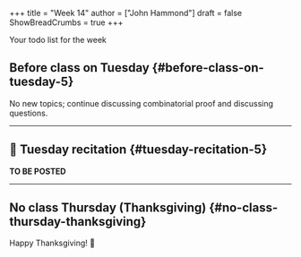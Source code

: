 +++
title = "Week 14"
author = ["John Hammond"]
draft = false
ShowBreadCrumbs = true
+++

Your todo list for the week
<!--more-->


## Before class on Tuesday {#before-class-on-tuesday-5}

No new topics; continue discussing combinatorial proof and discussing
questions.

---


## 🎥 Tuesday recitation {#tuesday-recitation-5}

**TO BE POSTED**

---


## No class Thursday (Thanksgiving) {#no-class-thursday-thanksgiving}

Happy Thanksgiving! 🦃
